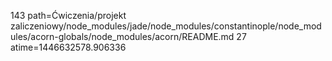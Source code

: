 143 path=Ćwiczenia/projekt zaliczeniowy/node_modules/jade/node_modules/constantinople/node_modules/acorn-globals/node_modules/acorn/README.md
27 atime=1446632578.906336
